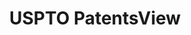 ---
layout: default
bigquery: https://console.cloud.google.com/bigquery?p=patents-public-data&d=patentsview&page=dataset
citation: Attribution should be given to PatentsView for use, distribution, or derivative
  works.
code: https://github.com/CSSIP-AIR/PatentsView-Code-Snippets/
contributors: USPTO
cost: None
description: 'PatentsView includes US patent data including raw data (summaries, applications,
  pregrant applications), disambugations of inventors and assignees, and inventor
  gender estimates.  Also foreign priority data, # of figures and sheets, and government
  interest statements.'
documentation: https://patentsview.org/query/builder-faqs
last_edit: 04/09/2022, 11:21:37
location: https://patentsview.org/
maintained_by: USPTO
record_creation_timestamp: 12/2/2020 17:20:46
schema_fields:
- disamb_assignee_id_20190820
- classification_level
- country
- exemplary
- gi_statement
- subgroup_id
- _102_date
- disamb_inventor_id_20170808
- subsection_id
- male
- contract_award_number
- disamb_inventor_id_20200331
- disamb_inventor_id_20190820
- field_title
- relkind
- deceased
- length
- classification_data_source
- applicant_type
- title
- name_last
- publication_number
- disamb_assignee_id_20200630
- application_id
- main_group
- num_figures
- level_one
- subclass_id
- rule_47
- kind
- num
- f371_date
- disamb_assignee_id_20200331
- section_id
- disclaimer_date
- organization
- lapse_of_patent
- inventor_id
- section
- term_grant
- designation
- f102_date
- id
- disamb_inventor_id_20171226
- level_three
- role
- rel_id
- dependent
- classification_status
- reldocno
- disamb_assignee_id_20181127
- category_id
- num_claims
- city
- num_sheets
- subclass
- state_fips
- organization_id
- series_code
- lname
- subgroup
- lawyer_id
- symbol_position
- ipc_class
- name_first
- citation_id
- disamb_inventor_id_20170307
- attribution_status
- term_disclaimer
- withdrawn
- state
- patent_id
- rawassignee_id
- sector_title
- county
- rawlocation_id
- disamb_inventor_id_20171003
- sequence
- latlong
- name
- disamb_inventor_id_20191231
- county_fips
- date
- disamb_inventor_id_20200929
- fname
- abstract
- location_id
- disamb_inventor_id_20181127
- disamb_inventor_id_20200630
- filename
- _371_date
- male_flag
- doc_type
- country_transformed
- assignee_id
- disamb_assignee_id_20191231
- disamb_inventor_id_20180528
- level_two
- disamb_inventor_id_20191008
- disamb_inventor_id_20190312
- mainclass_id
- status
- doctype
- longitude
- action_date
- latin_name
- disamb_inventor_id_20201229
- latitude
- uuid
- category
- number
- term_extension
- type
- classification_value
- variety
- field_id
- ipc_version_indicator
- disamb_assignee_id_20200929
- text
- rawinventor_id
- disamb_assignee_id_20191008
- subcategory_id
- group
- group_id
- disamb_assignee_id_20190312
shortname: patentsview
tags:
- disambiguation
- United States
- gender
terms_of_use: Creative Commons Attribution 4.0 International License.
timeframe: 1963-1999
title: USPTO PatentsView
uuid: cf1780b1-e265-4e49-8d1d-83b9cfe0fd9a
---